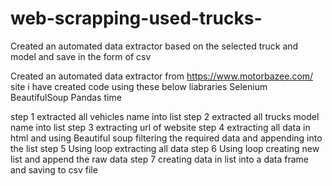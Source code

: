 # web-scrapping-used-trucks-
Created an automated data extractor based on the selected truck and model and save in the form of csv

Created an automated data extractor from https://www.motorbazee.com/ site
i have created code using these below liabraries
Selenium
BeautifulSoup
Pandas
time

step 1 extracted all vehicles name into list
step 2 extracted all trucks model name into list
step 3 extracting url of website
step 4 extracting all data in html and using Beautiful soup filtering the required data and appending into the list
step 5 Using loop extracting all data
step 6 Using loop creating new list and append the raw data
step 7 creating data in list into a data frame and saving to csv file
